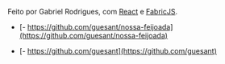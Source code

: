Feito por Gabriel Rodrigues, com [React](https://reactjs.org/) e [FabricJS](https://fabricjs.com/).

- [- https://github.com/guesant/nossa-feijoada](https://github.com/guesant/nossa-feijoada)

- [- https://github.com/guesant](https://github.com/guesant)
